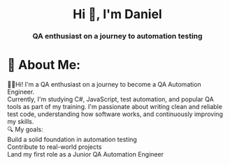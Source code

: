<h1 align="center">Hi 👋, I'm Daniel</h1>
<h3 align="center">QA enthusiast on a journey to automation testing</h3>

# 💫 About Me:
👩‍💻Hi! I'm a QA enthusiast on a journey to become a QA Automation Engineer.<br>Currently, I'm studying C#, JavaScript, test automation, and popular QA tools as part of my training. I'm passionate about writing clean and reliable test code, understanding how software works, and continuously improving my skills.<br>🔍 My goals:<br>Build a solid foundation in automation testing<br>Contribute to real-world projects<br>Land my first role as a Junior QA Automation Engineer




